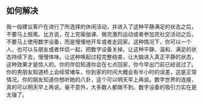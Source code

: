 ## 如何解决

我一般建议客户在进行了所选择的休闲活动，并进入了这种平静满足的状态之后，不要马上脱离。比方说，在上完瑜伽课、做完激烈运动或者参加完社交活动之后，不要马上使用数字设备，而是慢慢地开车或者走回家。这种情况下，你可以一个人，也可以与朋友或者伴侣一起，把数字设备关掉。让这种平静、温和、满足的状态持续下去，慢慢体味。让这种唤起过程完整结束，让大脑进入真正平静的状态，这种效果才是惊人的。你的伴侣知道你会在七点回家，你今早出门前已经说过了。你的男朋友知道桥上会经常堵车，你到家的时间大概会有半小时的误差，这是正常情况。你的朋友知道你想听她的八卦，这个可以明天早上再说。数字世界的连接，真的可以明天早上再说。毫不意外，大多数人都做不到。数字设备的吸引力实在是太强了。